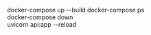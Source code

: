 docker-compose up --build
docker-compose ps        
docker-compose down      
uvicorn api:app --reload 
   